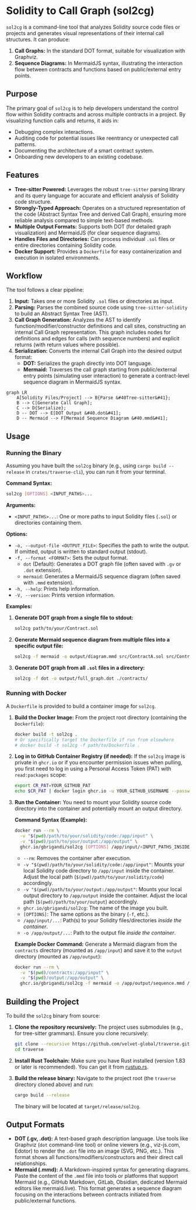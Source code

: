 # Solidity to Call Graph (sol2cg)

`sol2cg` is a command-line tool that analyzes Solidity source code files or projects and generates visual representations of their internal call structures. It can produce:

1.  **Call Graphs:** In the standard DOT format, suitable for visualization with Graphviz.
2.  **Sequence Diagrams:** In MermaidJS syntax, illustrating the interaction flow between contracts and functions based on public/external entry points.

## Purpose

The primary goal of `sol2cg` is to help developers understand the control flow within Solidity contracts and across multiple contracts in a project. By visualizing function calls and returns, it aids in:

*   Debugging complex interactions.
*   Auditing code for potential issues like reentrancy or unexpected call patterns.
*   Documenting the architecture of a smart contract system.
*   Onboarding new developers to an existing codebase.

## Features

*   **Tree-sitter Powered:** Leverages the robust `tree-sitter` parsing library and its query language for accurate and efficient analysis of Solidity code structure.
*   **Strongly-Typed Approach:** Operates on a structured representation of the code (Abstract Syntax Tree and derived Call Graph), ensuring more reliable analysis compared to simple text-based methods.
*   **Multiple Output Formats:** Supports both DOT (for detailed graph visualization) and MermaidJS (for clear sequence diagrams).
*   **Handles Files and Directories:** Can process individual `.sol` files or entire directories containing Solidity code.
*   **Docker Support:** Provides a `Dockerfile` for easy containerization and execution in isolated environments.

## Workflow

The tool follows a clear pipeline:

1.  **Input:** Takes one or more Solidity `.sol` files or directories as input.
2.  **Parsing:** Parses the combined source code using `tree-sitter-solidity` to build an Abstract Syntax Tree (AST).
3.  **Call Graph Generation:** Analyzes the AST to identify function/modifier/constructor definitions and call sites, constructing an internal Call Graph representation. This graph includes nodes for definitions and edges for calls (with sequence numbers) and explicit returns (with return values where possible).
4.  **Serialization:** Converts the internal Call Graph into the desired output format:
    *   **DOT:** Serializes the graph directly into DOT language.
    *   **Mermaid:** Traverses the call graph starting from public/external entry points (simulating user interaction) to generate a contract-level sequence diagram in MermaidJS syntax.

```mermaid
graph LR
    A[Solidity Files/Project] --> B{Parse &#40Tree-sitter&#41};
    B --> C[Generate Call Graph];
    C --> D{Serialize};
    D -- DOT --> E[DOT Output &#40.dot&#41];
    D -- Mermaid --> F[Mermaid Sequence Diagram &#40.mmd&#41];
```

## Usage

### Running the Binary

Assuming you have built the `sol2cg` binary (e.g., using `cargo build --release` in `crates/traverse-cli`), you can run it from your terminal.

**Command Syntax:**

```bash
sol2cg [OPTIONS] <INPUT_PATHS>...
```

**Arguments:**

*   `<INPUT_PATHS>...`: One or more paths to input Solidity files (`.sol`) or directories containing them.

**Options:**

*   `-o, --output-file <OUTPUT_FILE>`: Specifies the path to write the output. If omitted, output is written to standard output (stdout).
*   `-f, --format <FORMAT>`: Sets the output format.
    *   `dot` (Default): Generates a DOT graph file (often saved with `.gv` or `.dot` extension).
    *   `mermaid`: Generates a MermaidJS sequence diagram (often saved with `.mmd` extension).
*   `-h, --help`: Prints help information.
*   `-V, --version`: Prints version information.

**Examples:**

1.  **Generate DOT graph from a single file to stdout:**
    ```bash
    sol2cg path/to/your/Contract.sol
    ```

2.  **Generate Mermaid sequence diagram from multiple files into a specific output file:**
    ```bash
    sol2cg -f mermaid -o output/diagram.mmd src/ContractA.sol src/ContractB.sol
    ```

3.  **Generate DOT graph from all `.sol` files in a directory:**
    ```bash
    sol2cg -f dot -o output/full_graph.dot ./contracts/
    ```

### Running with Docker

A `Dockerfile` is provided to build a container image for `sol2cg`.

1.  **Build the Docker Image:**
    From the project root directory (containing the `Dockerfile`):
    ```bash
    docker build -t sol2cg .
    # Or specifically target the Dockerfile if run from elsewhere
    # docker build -t sol2cg -f path/to/Dockerfile .
    ```

2.  **Log in to GitHub Container Registry (if needed):**
    If the `sol2cg` image is private in `ghcr.io` or if you encounter permission issues when pulling, you first need to log in using a Personal Access Token (PAT) with `read:packages` scope:
    ```bash
    export CR_PAT=YOUR_GITHUB_PAT
    echo $CR_PAT | docker login ghcr.io -u YOUR_GITHUB_USERNAME --password-stdin
    ```

3.  **Run the Container:**
    You need to mount your Solidity source code directory into the container and potentially mount an output directory.

    **Command Syntax (Example):**
    ```bash
    docker run --rm \
      -v "$(pwd)/path/to/your/solidity/code:/app/input" \
      -v "$(pwd)/path/to/your/output:/app/output" \
      ghcr.io/gbrigandi/sol2cg [OPTIONS] /app/input/<INPUT_PATHS_INSIDE_CONTAINER>... -o /app/output/<OUTPUT_FILE_INSIDE_CONTAINER>
    ```
    *   `--rm`: Removes the container after execution.
    *   `-v "$(pwd)/path/to/your/solidity/code:/app/input"`: Mounts your local Solidity code directory to `/app/input` inside the container. Adjust the local path (`$(pwd)/path/to/your/solidity/code`) accordingly.
    *   `-v "$(pwd)/path/to/your/output:/app/output"`: Mounts your local output directory to `/app/output` inside the container. Adjust the local path (`$(pwd)/path/to/your/output`) accordingly.
    *   `ghcr.io/gbrigandi/sol2cg`: The name of the image you built.
    *   `[OPTIONS]`: The same options as the binary (`-f`, etc.).
    *   `/app/input/...`: Path(s) to your Solidity files/directories *inside the container*.
    *   `-o /app/output/...`: Path to the output file *inside the container*.

    **Example Docker Command:**
    Generate a Mermaid diagram from the `contracts` directory (mounted as `/app/input`) and save it to the `output` directory (mounted as `/app/output`):
    ```bash
    docker run --rm \
      -v "$(pwd)/contracts:/app/input" \
      -v "$(pwd)/output:/app/output" \
      ghcr.io/gbrigandi/sol2cg -f mermaid -o /app/output/sequence.mmd /app/input
    ```

## Building the Project

To build the `sol2cg` binary from source:

1.  **Clone the repository recursively:**
    The project uses submodules (e.g., for tree-sitter grammars). Ensure you clone recursively:
    ```bash
    git clone --recursive https://github.com/velvet-global/traverse.git
    cd traverse
    ```

2.  **Install Rust Toolchain:**
    Make sure you have Rust installed (version 1.83 or later is recommended). You can get it from [rustup.rs](https://rustup.rs/).

3.  **Build the release binary:**
    Navigate to the project root (the `traverse` directory cloned above) and run:
    ```bash
    cargo build --release
    ```
    The binary will be located at `target/release/sol2cg`.

## Output Formats

*   **DOT (.gv, .dot):** A text-based graph description language. Use tools like Graphviz (`dot` command-line tool) or online viewers (e.g., viz-js.com, Edotor) to render the `.dot` file into an image (SVG, PNG, etc.). This format shows all functions/modifiers/constructors and their direct call relationships.
*   **Mermaid (.mmd):** A Markdown-inspired syntax for generating diagrams. Paste the content of the `.mmd` file into tools or platforms that support Mermaid (e.g., GitHub Markdown, GitLab, Obsidian, dedicated Mermaid editors like mermaid.live). This format generates a sequence diagram focusing on the interactions between contracts initiated from public/external functions.

